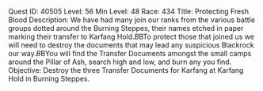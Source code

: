 Quest ID: 40505
Level: 56
Min Level: 48
Race: 434
Title: Protecting Fresh Blood
Description: We have had many join our ranks from the various battle groups dotted around the Burning Steppes, their names etched in paper marking their transfer to Karfang Hold.$B$BTo protect those that joined us we will need to destroy the documents that may lead any suspicious Blackrock our way.$B$BYou will find the Transfer Documents amongst the small camps around the Pillar of Ash, search high and low, and burn any you find.
Objective: Destroy the three Transfer Documents for Karfang at Karfang Hold in Burning Steppes.

